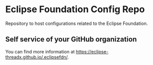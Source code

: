 # Eclipse Foundation Config Repo

Repository to host configurations related to the Eclipse Foundation.

## Self service of your GitHub organization

You can find more information at <https://eclipse-threadx.github.io/.eclipsefdn/>.
